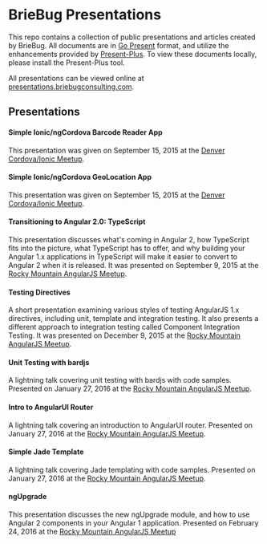 # BrieBug Presentations

This repo contains a collection of public presentations and articles created by BrieBug. All documents are in [Go Present](https://godoc.org/golang.org/x/tools/present) format, and utilize the enhancements provided by [Present-Plus](https://github.com/davelaursen/present-plus). To view these documents locally, please install the Present-Plus tool.

All presentations can be viewed online at [presentations.briebugconsulting.com](http://presentations.briebugconsulting.com).

## Presentations

#### Simple Ionic/ngCordova Barcode Reader App

This presentation was given on September 15, 2015 at the [Denver Cordova/Ionic Meetup](http://www.meetup.com/Denver-Cordova-Ionic-Meetup/events/224862954/).

#### Simple Ionic/ngCordova GeoLocation App

This presentation was given on September 15, 2015 at the [Denver Cordova/Ionic Meetup](http://www.meetup.com/Denver-Cordova-Ionic-Meetup/events/224862954/).

#### Transitioning to Angular 2.0: TypeScript

This presentation discusses what's coming in Angular 2, how TypeScript fits into the picture, what TypeScript has to offer, and why building your Angular 1.x applications in TypeScript will make it easier to convert to Angular 2 when it is released. It was presented on September 9, 2015 at the [Rocky Mountain AngularJS Meetup](http://www.meetup.com/RockyMountainAngularJS/events/224673983/).

#### Testing Directives

A short presentation examining various styles of testing AngularJS 1.x directives, including unit, template and integration testing. It also presents a different approach to integration testing called Component Integration Testing. It was presented on December 9, 2015 at the [Rocky Mountain AngularJS Meetup](http://www.meetup.com/RockyMountainAngularJS/events/227002995/).

#### Unit Testing with bardjs

A lightning talk covering unit testing with bardjs with code samples.
Presented on January 27, 2016 at the [Rocky Mountain AngularJS Meetup](http://www.meetup.com/RockyMountainAngularJS/events/228211615/).

#### Intro to AngularUI Router

A lightning talk covering an introduction to AngularUI router.
Presented on January 27, 2016 at the [Rocky Mountain AngularJS Meetup](http://www.meetup.com/RockyMountainAngularJS/events/228211615/).

#### Simple Jade Template

A lightning talk covering Jade templating with code samples.
Presented on January 27, 2016 at the [Rocky Mountain AngularJS Meetup](http://www.meetup.com/RockyMountainAngularJS/events/228211615/).

#### ngUpgrade

This presentation discusses the new ngUpgrade module, and how to use Angular 2 components in your Angular 1 application.
Presented on February 24, 2016 at the [Rocky Mountain AngularJS Meetup](http://www.meetup.com/RockyMountainAngularJS/events/228735348/)
